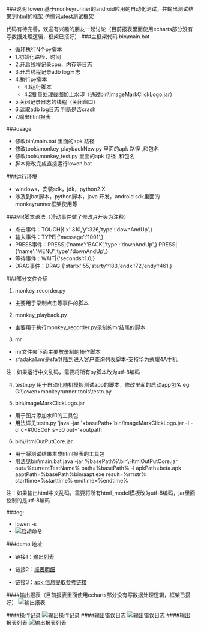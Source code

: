 ###说明
lowen 基于monkeyrunner的android应用的自动化测试，并输出测试结果到html的框架
仿腾讯[utest](http://auto.utest.qq.com/)测试框架

代码有待完善，欢迎有兴趣的朋友一起讨论（目前报表里面使用echarts部分没有写数据处理逻辑，框架已搭好）
###主框架代码
bin\main.bat
- 循环执行N个py脚本
- 1.初始化路径，时间
- 2.开启线程记录cpu，内存等日志
- 3.开启线程记录adb log日志
- 4.执行py脚本
	- 4.1运行脚本
	- 4.2批量处理截图加上水印（通过bin\ImageMarkClickLogo.jar）
- 5.关闭记录日志的线程（关闭窗口）
- 6.读取adb log日志 判断是否crash
- 7.输出html报表
		
###usage

- 修改bin\main.bat 里面的apk 路径 
- 修改tools\monkey_playbackNew.py 里面的apk 路径 ,和包名
- 修改tools\monkey_test.py 里面的apk 路径 ,和包名
- 脚本修改完成直接运行lowen.bat
	
###运行环境
- windows，安装sdk，jdk，python2.X
- 涉及到bat脚本，python脚本，java 开发，android sdk里面的monkeyrunner框架使用等

###MR脚本语法（滑动事件做了修改,#开头为注释）
- 点击事件：TOUCH|{'x':310,'y':326,'type':'downAndUp',}
- 输入事件：TYPE|{'message':'1001',}
- PRESS事件：PRESS|{'name':'BACK','type':'downAndUp',} PRESS|{'name':'MENU','type':'downAndUp',}
- 等待事件：WAIT|{'seconds':1.0,}
- DRAG事件：DRAG|{'startx':55,'starty':183,'endx':72,'endy':461,}

###部分文件介绍
1. monkey_recorder.py
  -  主要用于录制点击等事件的脚本

2. monkey_playback.py
  -  主要用于执行monkey_recorder.py录制的mr结尾的脚本

3. mr
  -  mr文件夹下面主要放录制的操作脚本
  -  sfadaka1.mr是sfa登陆到进入客户查询列表脚本-支持华为荣耀4A手机

注：如果运行中文乱码，需要将所有py脚本改为utf-8编码

4. testn.py 用于自动化随机模拟测试app的脚本，修改里面的启动app包名
	eg:
	G:\lowen>monkeyrunner tools\testn.py


5. bin\ImageMarkClickLogo.jar
  -  用于图片添加水印的工具包
  -  用法详见testn.py
	'java -jar '+basePath+'bin/ImageMarkClickLogo.jar -l -cl c=#00ECdF s=50 out='+outpath

6. bin\HtmlOutPutCore.jar  
  -  用于将测试结果生成html报表的工具包
  -  用法见bin\main.bat
	java -jar %basePath%\bin\HtmlOutPutCore.jar   out=%currentTestName% path=%basePath% -l apkPath=beta.apk aaptPath=%basePath%bin\aapt.exe result=%rrrstr% starttime=%starttime% endtime=%endtime%

注：如果输出html中文乱码，需要将所有html_model模板改为utf-8编码，jar里面控制的是utf-8编码

###eg:
  -  lowen -s
  -  ![启动命令](http://jixieshi999.github.io/lowen/cmd.jpg )



###demo 地址

- 链接1：[输出列表](http://jixieshi999.github.io/lowen/out/ )

- 链接2：[报表明细](http://jixieshi999.github.io/lowen/out/20160112_162509_SFA/sh.htm)
	
- 链接3：[apk 信息提取参考链接](http://energykey.iteye.com/blog/1856173)

####输出报表（目前报表里面使用echarts部分没有写数据处理逻辑，框架已搭好）
![输出报表](http://jixieshi999.github.io/lowen/detail.jpg )

####操作记录
![输出操作记录](http://jixieshi999.github.io/lowen/pic.jpg )
####输出错误日志
![输出错误日志](http://jixieshi999.github.io/lowen/log.jpg )
####输出报表列表
![输出报表列表](http://jixieshi999.github.io/lowen/list.jpg )

